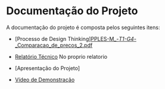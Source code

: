 # Documentação do Projeto

A documentação do projeto é composta pelos seguintes itens: 
 - [Processo de Design Thinking][PPLES-M_-_T1-G4_-_Comparacao_de_precos_2.pdf](https://github.com/ICEI-PUC-Minas-PPLES-TI/plf-es-2022-1-ti1-7924100-t1-g4-comparacao-de-preco-2/files/8550398/PPLES-M_-_T1-G4_-_Comparacao_de_precos_2.pdf)

 - [Relatório Técnico](relatorio/Relatorio%20Tecnico%20-%20TEMPLATE.md) No proprio relatorio 
 - [Apresentação do Projeto]

 - [Vídeo de Demonstração](https://youtube.com)

